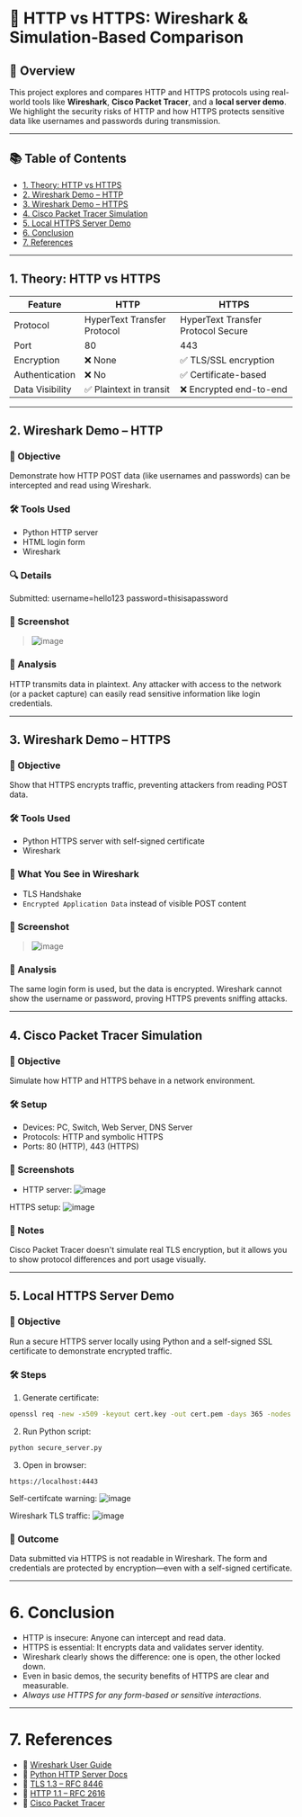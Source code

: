 # 🔐 HTTP vs HTTPS: Wireshark & Simulation-Based Comparison

## 📌 Overview
This project explores and compares HTTP and HTTPS protocols using real-world tools like **Wireshark**, **Cisco Packet Tracer**, and a **local server demo**. We highlight the security risks of HTTP and how HTTPS protects sensitive data like usernames and passwords during transmission.

---

## 📚 Table of Contents
- [1. Theory: HTTP vs HTTPS](#1-theory-http-vs-https)
- [2. Wireshark Demo – HTTP](#2-wireshark-demo--http)
- [3. Wireshark Demo – HTTPS](#3-wireshark-demo--https)
- [4. Cisco Packet Tracer Simulation](#4-cisco-packet-tracer-simulation)
- [5. Local HTTPS Server Demo](#5-local-https-server-demo)
- [6. Conclusion](#6-conclusion)
- [7. References](#7-references)

---

## 1. Theory: HTTP vs HTTPS

| Feature               | HTTP                          | HTTPS                             |
|----------------------|-------------------------------|------------------------------------|
| Protocol             | HyperText Transfer Protocol   | HyperText Transfer Protocol Secure |
| Port                 | 80                            | 443                                |
| Encryption           | ❌ None                       | ✅ TLS/SSL encryption              |
| Authentication       | ❌ No                         | ✅ Certificate-based               |
| Data Visibility      | ✅ Plaintext in transit       | ❌ Encrypted end-to-end            |

---

## 2. Wireshark Demo – HTTP

### 🎯 Objective
Demonstrate how HTTP POST data (like usernames and passwords) can be intercepted and read using Wireshark.

### 🛠 Tools Used
- Python HTTP server
- HTML login form
- Wireshark

### 🔍 Details
Submitted:
username=hello123
password=thisisapassword


### 📸 Screenshot  
> ![image](https://github.com/user-attachments/assets/2d3db346-68b9-456d-ba81-8a364abc2adf)


### 🧠 Analysis
HTTP transmits data in plaintext. Any attacker with access to the network (or a packet capture) can easily read sensitive information like login credentials.

---

## 3. Wireshark Demo – HTTPS

### 🎯 Objective
Show that HTTPS encrypts traffic, preventing attackers from reading POST data.

### 🛠 Tools Used
- Python HTTPS server with self-signed certificate
- Wireshark

### 🔐 What You See in Wireshark
- TLS Handshake
- `Encrypted Application Data` instead of visible POST content

### 📸 Screenshot  
> ![image](https://github.com/user-attachments/assets/c59d9246-f2fa-4657-9ed6-2b089b8c9ff0)

### 🧠 Analysis
The same login form is used, but the data is encrypted. Wireshark cannot show the username or password, proving HTTPS prevents sniffing attacks.

---

## 4. Cisco Packet Tracer Simulation

### 🎯 Objective
Simulate how HTTP and HTTPS behave in a network environment.

### 🛠 Setup
- Devices: PC, Switch, Web Server, DNS Server
- Protocols: HTTP and symbolic HTTPS
- Ports: 80 (HTTP), 443 (HTTPS)

### 📸 Screenshots  
- HTTP server:
![image](https://github.com/user-attachments/assets/4fed20b2-0c76-4c9d-b2c4-252e8ac7f5b4)

HTTPS setup:
![image](https://github.com/user-attachments/assets/38f0979c-9cc1-4688-9214-07fa71bf7846)

### 🧠 Notes
Cisco Packet Tracer doesn't simulate real TLS encryption, but it allows you to show protocol differences and port usage visually.

---

## 5. Local HTTPS Server Demo

### 🎯 Objective
Run a secure HTTPS server locally using Python and a self-signed SSL certificate to demonstrate encrypted traffic.

### 🛠 Steps
1. Generate certificate:
```bash
openssl req -new -x509 -keyout cert.key -out cert.pem -days 365 -nodes
```

2. Run Python script:
```bash
python secure_server.py
```

3. Open in browser:
```
https://localhost:4443
```

Self-certifcate warning:
![image](https://github.com/user-attachments/assets/c4b0d46d-dc74-4d2e-a82f-854669dbbb5a)

Wireshark TLS traffic:
![image](https://github.com/user-attachments/assets/1cbd1f31-3542-4107-90fd-be3caafec55c)

### 🧠 Outcome
Data submitted via HTTPS is not readable in Wireshark. The form and credentials are protected by encryption—even with a self-signed certificate.

---
# 6. Conclusion
-  HTTP is insecure: Anyone can intercept and read data.
-  HTTPS is essential: It encrypts data and validates server identity.
-  Wireshark clearly shows the difference: one is open, the other locked down.
-  Even in basic demos, the security benefits of HTTPS are clear and measurable.
-   _Always use HTTPS for any form-based or sensitive interactions._
---
# 7. References
- 🔗 [Wireshark User Guide](https://www.wireshark.org/docs/)
- 🔗 [Python HTTP Server Docs](https://docs.python.org/3/library/http.server.html)
- 🔗 [TLS 1.3 – RFC 8446](https://datatracker.ietf.org/doc/html/rfc8446)
- 🔗 [HTTP 1.1 – RFC 2616](https://datatracker.ietf.org/doc/html/rfc2616)
- 🔗 [Cisco Packet Tracer](https://www.netacad.com/courses/packet-tracer)
